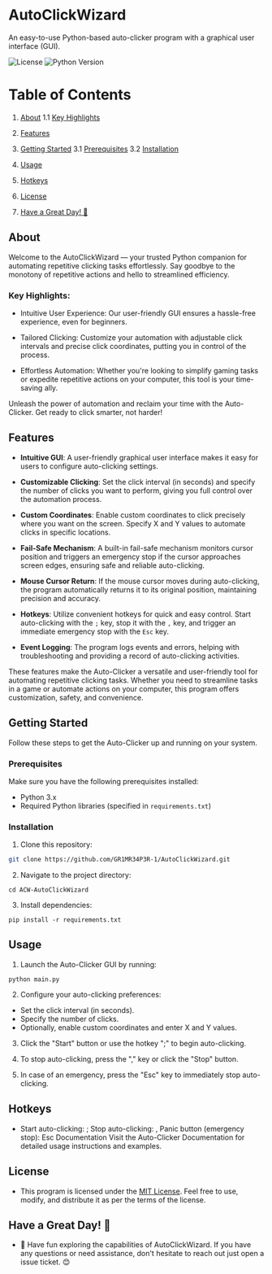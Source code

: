 # AutoClickWizard

An easy-to-use Python-based auto-clicker program with a graphical user interface (GUI).

![License](https://img.shields.io/badge/License-MIT-red.svg)
![Python Version](https://img.shields.io/badge/Python-3.8-red)

# Table of Contents

1. [About](#about)
    1.1 [Key Highlights](#key-highlights)

2. [Features](#features)

3. [Getting Started](#getting-started)
    3.1 [Prerequisites](#prerequisites)
    3.2 [Installation](#installation)

4. [Usage](#usage)

5. [Hotkeys](#hotkeys)

6. [License](#license)

7. [Have a Great Day! 🌟](#have-a-great-day-)

## About
Welcome to the AutoClickWizard — your trusted Python companion for automating repetitive clicking tasks effortlessly. Say goodbye to the monotony of repetitive actions and hello to streamlined efficiency.

### Key Highlights:

- Intuitive User Experience: Our user-friendly GUI ensures a hassle-free experience, even for beginners.

- Tailored Clicking: Customize your automation with adjustable click intervals and precise click coordinates, putting you in control of the process.

- Effortless Automation: Whether you're looking to simplify gaming tasks or expedite repetitive actions on your computer, this tool is your time-saving ally.

Unleash the power of automation and reclaim your time with the Auto-Clicker. Get ready to click smarter, not harder!

## Features

- **Intuitive GUI**: A user-friendly graphical user interface makes it easy for users to configure auto-clicking settings.

- **Customizable Clicking**: Set the click interval (in seconds) and specify the number of clicks you want to perform, giving you full control over the automation process.

- **Custom Coordinates**: Enable custom coordinates to click precisely where you want on the screen. Specify X and Y values to automate clicks in specific locations.

- **Fail-Safe Mechanism**: A built-in fail-safe mechanism monitors cursor position and triggers an emergency stop if the cursor approaches screen edges, ensuring safe and reliable auto-clicking.

- **Mouse Cursor Return**: If the mouse cursor moves during auto-clicking, the program automatically returns it to its original position, maintaining precision and accuracy.

- **Hotkeys**: Utilize convenient hotkeys for quick and easy control. Start auto-clicking with the `;` key, stop it with the `,` key, and trigger an immediate emergency stop with the `Esc` key.

- **Event Logging**: The program logs events and errors, helping with troubleshooting and providing a record of auto-clicking activities.

These features make the Auto-Clicker a versatile and user-friendly tool for automating repetitive clicking tasks. Whether you need to streamline tasks in a game or automate actions on your computer, this program offers customization, safety, and convenience.

## Getting Started

Follow these steps to get the Auto-Clicker up and running on your system.

### Prerequisites

Make sure you have the following prerequisites installed:

- Python 3.x
- Required Python libraries (specified in `requirements.txt`)

### Installation

1. Clone this repository:

  ```bash
  git clone https://github.com/GR1MR34P3R-1/AutoClickWizard.git
  ```
2. Navigate to the project directory:
  ```
  cd ACW-AutoClickWizard
  ```
3. Install dependencies:
  ```
  pip install -r requirements.txt
  ```
## Usage

1. Launch the Auto-Clicker GUI by running:
  ```
  python main.py
  ```

2. Configure your auto-clicking preferences:
- Set the click interval (in seconds).
- Specify the number of clicks.
- Optionally, enable custom coordinates and enter X and Y values.

3. Click the "Start" button or use the hotkey ";" to begin auto-clicking.

4. To stop auto-clicking, press the "," key or click the "Stop" button.

5. In case of an emergency, press the "Esc" key to immediately stop auto-clicking.

## Hotkeys
- Start auto-clicking: ;
Stop auto-clicking: ,
Panic button (emergency stop): Esc
Documentation
Visit the Auto-Clicker Documentation for detailed usage instructions and examples.

## License
- This program is licensed under the [MIT License](LICENSE). Feel free to use, modify, and distribute it as per the terms of the license.

## Have a Great Day! 🌟
- 🌟 Have fun exploring the capabilities of AutoClickWizard. If you have any questions or need assistance, don't hesitate to reach out just open a issue ticket. 😊

